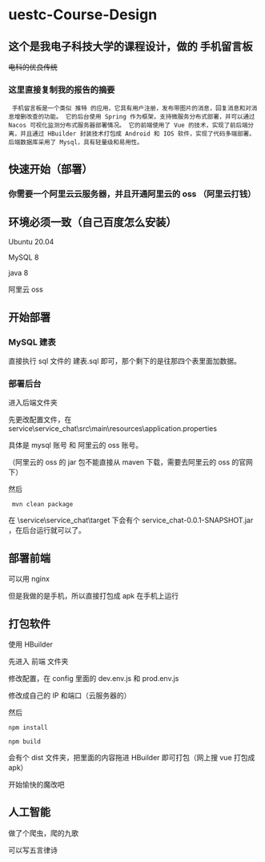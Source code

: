 # uestc-Course-Design





## 这个是我电子科技大学的课程设计，做的 手机留言板

~~电科的优良传统~~





### 这里直接复制我的报告的摘要

` 手机留言板是一个类似 推特 的应用，它具有用户注册，发布带图片的消息，回复消息和对消息增删改查的功能。
它的后台使用 Spring 作为框架，支持微服务分布式部署，并可以通过 Nacos 可视化监测分布式服务器部署情况。
它的前端使用了 Vue 的技术，实现了前后端分离，并且通过 HBuilder 封装技术打包成 Android 和 IOS 软件，实现了代码多端部署。
后端数据库采用了 Mysql，具有轻量级和易用性。`



## 快速开始（部署）

### 你需要一个阿里云云服务器，并且开通阿里云的 oss （阿里云打钱）



## 环境必须一致（自己百度怎么安装）

Ubuntu 20.04

MySQL 8

java 8

阿里云 oss 





## 开始部署

### MySQL 建表

直接执行 sql 文件的 建表.sql 即可，那个剩下的是往那四个表里面加数据。



### 部署后台

进入后端文件夹



先更改配置文件，在 service\service_chat\src\main\resources\application.properties

具体是 mysql 账号 和 阿里云的 oss 账号。

（阿里云的 oss 的 jar 包不能直接从 maven 下载，需要去阿里云的 oss 的官网下）



然后

` mvn clean package`

在 \service\service_chat\target 下会有个 service_chat-0.0.1-SNAPSHOT.jar ，在后台运行就可以了。



## 部署前端

可以用 nginx

但是我做的是手机，所以直接打包成 apk 在手机上运行



## 打包软件

使用 HBuilder 

先进入 前端 文件夹

修改配置，在 config 里面的 dev.env.js 和 prod.env.js

修改成自己的 IP 和端口（云服务器的）

然后

`npm install`

`npm build`

会有个 dist 文件夹，把里面的内容拖进 HBuilder 即可打包（网上搜 vue 打包成 apk）



开始愉快的魔改吧



## 人工智能

做了个爬虫，爬的九歌

可以写五言律诗